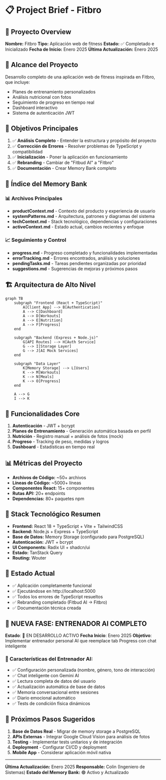 # 📋 Project Brief - Fitbro

## 🎯 Proyecto Overview
**Nombre:** Fitbro
**Tipo:** Aplicación web de fitness
**Estado:** ✅ Completado e Inicializado
**Fecha de Inicio:** Enero 2025
**Última Actualización:** Enero 2025

## 🎪 Alcance del Proyecto
Desarrollo completo de una aplicación web de fitness inspirada en Fitbro, que incluye:
- Planes de entrenamiento personalizados
- Análisis nutricional con fotos
- Seguimiento de progreso en tiempo real
- Dashboard interactivo
- Sistema de autenticación JWT

## 🎯 Objetivos Principales
1. ✅ **Análisis Completo** - Entender la estructura y propósito del proyecto
2. ✅ **Corrección de Errores** - Resolver problemas de TypeScript y compatibilidad
3. ✅ **Inicialización** - Poner la aplicación en funcionamiento
4. ✅ **Rebranding** - Cambiar de "Fitbud AI" a "Fitbro"
5. ✅ **Documentación** - Crear Memory Bank completo

## 📁 Índice del Memory Bank

### 📊 Archivos Principales
- **productContext.md** - Contexto del producto y experiencia de usuario
- **systemPatterns.md** - Arquitectura, patrones y diagramas del sistema
- **techContext.md** - Stack tecnológico, dependencias y configuraciones
- **activeContext.md** - Estado actual, cambios recientes y enfoque

### 📈 Seguimiento y Control
- **progress.md** - Progreso completado y funcionalidades implementadas
- **errorTracking.md** - Errores encontrados, análisis y soluciones
- **pendingTasks.md** - Tareas pendientes organizadas por prioridad
- **suggestions.md** - Sugerencias de mejoras y próximos pasos

## 🏗️ Arquitectura de Alto Nivel

```mermaid
graph TB
    subgraph "Frontend (React + TypeScript)"
        A[Client App] --> B[Authentication]
        A --> C[Dashboard]
        A --> D[Workouts]
        A --> E[Nutrition]
        A --> F[Progress]
    end

    subgraph "Backend (Express + Node.js)"
        G[API Routes] --> H[Auth Service]
        G --> I[Storage Layer]
        G --> J[AI Mock Services]
    end

    subgraph "Data Layer"
        K[Memory Storage] --> L[Users]
        K --> M[Workouts]
        K --> N[Meals]
        K --> O[Progress]
    end

    A --> G
    I --> K
```

## 🎯 Funcionalidades Core
1. **Autenticación** - JWT + bcrypt
2. **Planes de Entrenamiento** - Generación automática basada en perfil
3. **Nutrición** - Registro manual + análisis de fotos (mock)
4. **Progreso** - Tracking de peso, medidas y logros
5. **Dashboard** - Estadísticas en tiempo real

## 📊 Métricas del Proyecto
- **Archivos de Código:** ~50+ archivos
- **Líneas de Código:** ~5000+ líneas
- **Componentes React:** 15+ componentes
- **Rutas API:** 20+ endpoints
- **Dependencias:** 80+ paquetes npm

## 🎨 Stack Tecnológico Resumen
- **Frontend:** React 18 + TypeScript + Vite + TailwindCSS
- **Backend:** Node.js + Express + TypeScript
- **Base de Datos:** Memory Storage (configurado para PostgreSQL)
- **Autenticación:** JWT + bcrypt
- **UI Components:** Radix UI + shadcn/ui
- **Estado:** TanStack Query
- **Routing:** Wouter

## 🚀 Estado Actual
- ✅ Aplicación completamente funcional
- ✅ Ejecutándose en http://localhost:5000
- ✅ Todos los errores de TypeScript resueltos
- ✅ Rebranding completado (Fitbud AI → Fitbro)
- ✅ Documentación técnica creada

## 🚀 NUEVA FASE: ENTRENADOR AI COMPLETO
**Estado**: 🔄 EN DESARROLLO ACTIVO
**Fecha Inicio**: Enero 2025
**Objetivo**: Implementar entrenador personal AI que reemplace tab Progress con chat inteligente

### 🎯 Características del Entrenador AI:
- ✅ Configuración personalizada (nombre, género, tono de interacción)
- ✅ Chat inteligente con Gemini AI
- ✅ Lectura completa de datos del usuario
- ✅ Actualización automática de base de datos
- ✅ Memoria conversacional entre sesiones
- ✅ Diario emocional automático
- ✅ Tests de condición física dinámicos

## 🔮 Próximos Pasos Sugeridos
1. **Base de Datos Real** - Migrar de memory storage a PostgreSQL
2. **APIs Externas** - Integrar Google Cloud Vision para análisis de fotos
3. **Testing** - Implementar tests unitarios y de integración
4. **Deployment** - Configurar CI/CD y deployment
5. **Mobile App** - Considerar aplicación móvil nativa

---
**Última Actualización:** Enero 2025
**Responsable:** Colin (Ingeniero de Sistemas)
**Estado del Memory Bank:** 🟢 Activo y Actualizado
